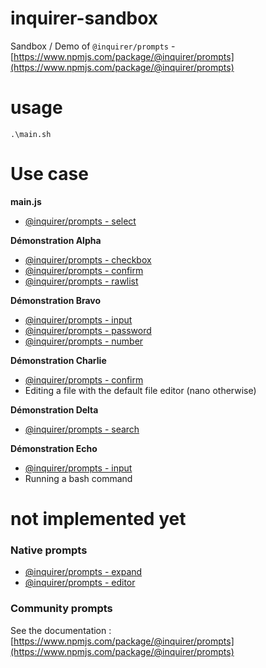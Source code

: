 # inquirer-sandbox

Sandbox / Demo of `@inquirer/prompts` - [https://www.npmjs.com/package/@inquirer/prompts](https://www.npmjs.com/package/@inquirer/prompts)

# usage
```
.\main.sh
```

# Use case

**main.js**
- [@inquirer/prompts - select](https://github.com/SBoudrias/Inquirer.js/tree/main/packages/select)

**Démonstration Alpha**
- [@inquirer/prompts - checkbox](https://github.com/SBoudrias/Inquirer.js/tree/main/packages/checkbox)
- [@inquirer/prompts - confirm](https://github.com/SBoudrias/Inquirer.js/tree/main/packages/confirm)
- [@inquirer/prompts - rawlist](https://github.com/SBoudrias/Inquirer.js/tree/main/packages/rawlist)

**Démonstration Bravo**
- [@inquirer/prompts - input](https://github.com/SBoudrias/Inquirer.js/tree/main/packages/input)
- [@inquirer/prompts - password](https://github.com/SBoudrias/Inquirer.js/tree/main/packages/password)
- [@inquirer/prompts - number](https://github.com/SBoudrias/Inquirer.js/tree/main/packages/number)

**Démonstration Charlie**
- [@inquirer/prompts - confirm](https://github.com/SBoudrias/Inquirer.js/tree/main/packages/confirm)
- Editing a file with the default file editor (nano otherwise)

**Démonstration Delta**
- [@inquirer/prompts - search](https://github.com/SBoudrias/Inquirer.js/tree/main/packages/search)

**Démonstration Echo**
- [@inquirer/prompts - input](https://github.com/SBoudrias/Inquirer.js/tree/main/packages/input)
- Running a bash command

# not implemented yet

### Native prompts
- [@inquirer/prompts - expand](https://github.com/SBoudrias/Inquirer.js/tree/main/packages/expand)
- [@inquirer/prompts - editor](https://github.com/SBoudrias/Inquirer.js/tree/main/packages/editor)


###  Community prompts
See the documentation : [https://www.npmjs.com/package/@inquirer/prompts](https://www.npmjs.com/package/@inquirer/prompts)
